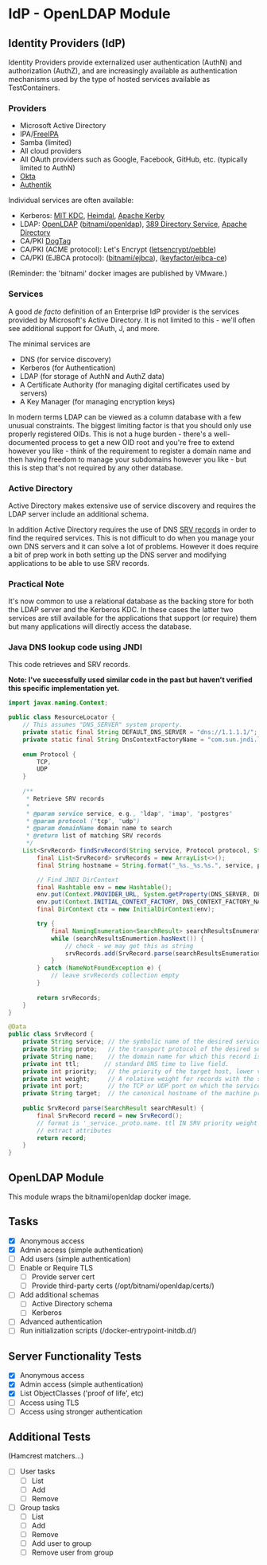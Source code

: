 # IdP - OpenLDAP Module

## Identity Providers (IdP)

Identity Providers provide externalized user authentication (AuthN) and
authorization (AuthZ), and are increasingly available as authentication
mechanisms used by the type of hosted services available as TestContainers.

### Providers

- Microsoft Active Directory
- IPA/[FreeIPA](https://freeipa.org/)
- Samba (limited)
- All cloud providers
- All OAuth providers such as Google, Facebook, GitHub, etc. (typically limited to AuthN)
- [Okta](https://okta.com/)
- [Authentik](https://goauthentik.io/)

Individual services are often available:

- Kerberos: [MIT KDC](https://web.mit.edu/kerberos/), [Heimdal](https://github.com/heimdal/heimdal), [Apache Kerby](https://directory.apache.org/kerby/)
- LDAP: [OpenLDAP](https://openldap.org/) ([bitnami/openldap](https://hub.docker.com/r/bitnami/openldap)), [389 Directory Service](https://www.port389.org/), [Apache Directory](https://directory.apache.org/)
- CA/PKI [DogTag](https://www.dogtagpki.org/)
- CA/PKI (ACME protocol): Let's Encrypt ([letsencrypt/pebble](https://hub.docker.com/r/letsencrypt/pebble))
- CA/PKI (EJBCA protocol): ([bitnami/ejbca](https://hub.docker.com/r/bitnami/ejbca)), ([keyfactor/ejbca-ce](https://hub.docker.com/r/keyfactor/ejbca-ce))

(Reminder: the 'bitnami' docker images are published by VMware.)

### Services

A good _de facto_ definition of an Enterprise IdP provider is
the services provided by Microsoft's Active Directory. It is not
limited to this - we'll often see additional support for OAuth,
J, and more.

The minimal services are

- DNS (for service discovery)
- Kerberos (for Authentication)
- LDAP (for storage of AuthN and AuthZ data)
- A Certificate Authority (for managing digital certificates used by servers)
- A Key Manager (for managing encryption keys)

In modern terms LDAP can be viewed as a column database with a few
unusual constraints. The biggest limiting factor is that you should
only use properly registered OIDs. This is not a huge burden - there's
a well-documented process to get a new OID root and you're free to
extend however you like - think of the requirement to register a domain
name and then having freedom to manage your subdomains however you like -
but this is step that's not required by any other database.

### Active Directory 

Active Directory makes extensive use of service discovery and requires
the LDAP server include an additional schema.

In addition Active Directory requires the use of DNS
[SRV records](https://en.wikipedia.org/wiki/SRV_record) in order to find the
required services. This is not difficult to do when you manage your own
DNS servers and it can solve a lot of problems. However it does require
a bit of prep work in both setting up the DNS server and modifying applications
to be able to use SRV records.

### Practical Note

It's now common to use a relational database as the backing store for both the
LDAP server and the Kerberos KDC. In these cases the latter two services are
still available for the applications that support (or require) them but many
applications will directly access the database.

### Java DNS lookup code using JNDI

This code retrieves and SRV records.

__Note: I've successfully used similar code in the past but haven't verified this specific implementation yet.__

```java
import javax.naming.Context;

public class ResourceLocator {
    // This assumes "DNS_SERVER" system property.
    private static final String DEFAULT_DNS_SERVER = "dns://1.1.1.1/";
    private static final String DnsContextFactoryName = "com.sun.jndi.ldap.LdapCtxFactory";
    
    enum Protocol {
        TCP,
        UDP
    }
    
    /**
     * Retrieve SRV records
     *
     * @param service service, e.g., "ldap", "imap", "postgres" 
     * @param protocol ("tcp", "udp")
     * @param domainName domain name to search
     * @return list of matching SRV records
     */
    List<SrvRecord> findSrvRecord(String service, Protocol protocol, String domainName) throws NamingException, IOException {
        final List<SrvRecord> srvRecords = new ArrayList<>();
        final String hostname = String.format("_%s._%s.%s.", service, protocol.name().toLowerCase(), domainName);

        // Find JNDI DirContext
        final Hashtable env = new Hashtable();
        env.put(Context.PROVIDER_URL, System.getProperty(DNS_SERVER, DEFAULT_DNS_SERVER));
        env.put(Context.INITIAL_CONTEXT_FACTORY, DNS_CONTEXT_FACTORY_NAME);
        final DirContext ctx = new InitialDirContext(env);

        try {
            final NamingEnumeration<SearchResult> searchResultsEnumeration = ctx.search(hostname, new String[]{ "SRV" });
            while (searchResultsEnumertion.hasNext()) {
                // check - we may get this as string
                srvRecords.add(SrvRecord.parse(searchResultsEnumeration.next()));
            }
        } catch (NameNotFoundException e) {
            // leave srvRecords collection empty
        }
            
        return srvRecords;
    }
}

@Data
public class SrvRecord {
    private String service; // the symbolic name of the desired service.
    private String proto;   // the transport protocol of the desired service; this is usually either TCP or UDP.
    private String name;    // the domain name for which this record is valid, ending in a dot.
    private int ttl;       // standard DNS time to live field.
    private int priority;   // the priority of the target host, lower value means more preferred.
    private int weight;     // A relative weight for records with the same priority, higher value means higher chance of getting picked.
    private int port;       // the TCP or UDP port on which the service is to be found.
    private String target;  // the canonical hostname of the machine providing the service, ending in a dot. 
    
    public SrvRecord parse(SearchResult searchResult) {
        final SrvRecord record = new SrvRecord();    
        // format is '_service._proto.name. ttl IN SRV priority weight port target.'
        // extract attributes
        return record;
    }
}

```


## OpenLDAP Module

This module wraps the bitnami/openldap docker image.

## Tasks

- [x] Anonymous access
- [x] Admin access (simple authentication)
- [ ] Add users (simple authentication)
- [ ] Enable or Require TLS
  - [ ] Provide server cert
  - [ ] Provide third-party certs (/opt/bitnami/openldap/certs/)
- [ ] Add additional schemas
  - [ ] Active Directory schema
  - [ ] Kerberos
- [ ] Advanced authentication
- [ ] Run initialization scripts (/docker-entrypoint-initdb.d/)

## Server Functionality Tests

- [x] Anonymous access
- [x] Admin access (simple authentication)
- [x] List ObjectClasses ('proof of life', etc)
- [ ] Access using TLS
- [ ] Access using stronger authentication

## Additional Tests

(Hamcrest matchers...)

- [ ] User tasks
  - [ ] List
  - [ ] Add
  - [ ] Remove
- [ ] Group tasks
  - [ ] List
  - [ ] Add
  - [ ] Remove
  - [ ] Add user to group
  - [ ] Remove user from group
